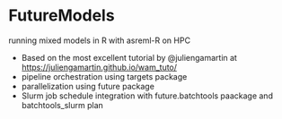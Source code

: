 # FutureModels
running mixed models in R with asreml-R on HPC

- Based on the most excellent tutorial by @juliengamartin at  https://juliengamartin.github.io/wam_tuto/ 
- pipeline orchestration using targets package
- parallelization using future package
- Slurm job schedule integration with future.batchtools paackage and batchtools_slurm plan


